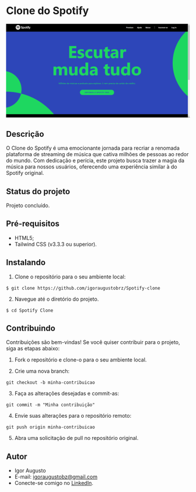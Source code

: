 # Clone do Spotify
<div align="center">
<img src="src/img/site.png" width="2000px" alt="Imagem do site" title="Imagem do site"/>
</div>

## Descrição
O Clone do Spotify é uma emocionante jornada para recriar a renomada plataforma de streaming de música que cativa milhões de pessoas ao redor do mundo. Com dedicação e perícia, este projeto busca trazer a magia da música para nossos usuários, oferecendo uma experiência similar à do Spotify original.

## Status do projeto
Projeto concluído.

## Pré-requisitos

- HTML5;
- Tailwind CSS (v3.3.3 ou superior).

## Instalando

1. Clone o repositório para o seu ambiente local:

```
$ git clone https://github.com/igoraugustobrz/Spotify-clone
```

2. Navegue até o diretório do projeto.

```
$ cd Spotify Clone
```

## Contribuindo

Contribuições são bem-vindas! Se você quiser contribuir para o projeto, siga as etapas abaixo:

1. Fork o repositório e clone-o para o seu ambiente local.

2. Crie uma nova branch:

```
git checkout -b minha-contribuicao
```

3. Faça as alterações desejadas e commit-as:

```
git commit -m "Minha contribuição"
```

4. Envie suas alterações para o repositório remoto:

```
git push origin minha-contribuicao
```

5. Abra uma solicitação de pull no repositório original.

## Autor

- Igor Augusto
- E-mail: igoraugustobz@gmail.com
- Conecte-se comigo no [LinkedIn](https://www.linkedin.com/in/igoraugustobrz/).
